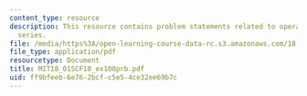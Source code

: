 ```yaml
---
content_type: resource
description: This resource contains problem statements related to operations on power
  series.
file: /media/https%3A/open-learning-course-data-rc.s3.amazonaws.com/18-01sc-single-variable-calculus-fall-2010/ff9bfeeb6e762bcfc5e54ce32ee69b7c_MIT18_01SCF10_ex100prb.pdf
file_type: application/pdf
resourcetype: Document
title: MIT18_01SCF10_ex100prb.pdf
uid: ff9bfeeb-6e76-2bcf-c5e5-4ce32ee69b7c
---
```

